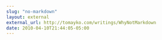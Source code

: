 ```yaml
---
slug: "no-markdown"
layout: external
external_url: http://tomayko.com/writings/WhyNotMarkdown
date: 2010-04-10T21:44:05-05:00
---
```

